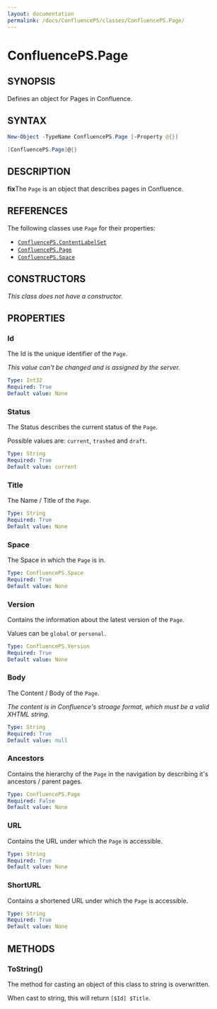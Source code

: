 ```yaml
---
layout: documentation
permalink: /docs/ConfluencePS/classes/ConfluencePS.Page/
---
```


# ConfluencePS.Page

## SYNOPSIS
Defines an object for Pages in Confluence.

## SYNTAX

```powershell
New-Object -TypeName ConfluencePS.Page [-Property @{}]

[ConfluencePS.Page]@{}
```

## DESCRIPTION
**fix**The `Page` is an object that describes pages in Confluence.

## REFERENCES
The following classes use `Page` for their properties:
- [`ConfluencePS.ContentLabelSet`](/docs/ConfluencePS/classes/ConfluencePS.ContentLabelSet/)
- [`ConfluencePS.Page`](/docs/ConfluencePS/classes/ConfluencePS.Page/)
- [`ConfluencePS.Space`](/docs/ConfluencePS/classes/ConfluencePS.Space/)

## CONSTRUCTORS
_This class does not have a constructor._

## PROPERTIES

### Id
The Id is the unique identifier of the `Page`.

_This value can't be changed and is assigned by the server._

```yaml
Type: Int32
Required: True
Default value: None
```

### Status
The Status describes the current status of the `Page`.

Possible values are: `current`, `trashed` and `draft`.

```yaml
Type: String
Required: True
Default value: current
```

### Title
The Name / Title of the `Page`.

```yaml
Type: String
Required: True
Default value: None
```

### Space
The Space in which the `Page` is in.

```yaml
Type: ConfluencePS.Space
Required: True
Default value: None
```

### Version
Contains the information about the latest version of the `Page`.

Values can be `global` or `personal`.

```yaml
Type: ConfluencePS.Version
Required: True
Default value: None
```

### Body
The Content / Body of the `Page`.

_The content is in Confluence's stroage format, which must be a valid XHTML string._

```yaml
Type: String
Required: True
Default value: null
```

### Ancestors
Contains the hierarchy of the `Page` in the navigation by describing it's ancestors / parent pages.

```yaml
Type: ConfluencePS.Page
Required: False
Default value: None
```

### URL
Contains the URL under which the `Page` is accessible.

```yaml
Type: String
Required: True
Default value: None
```

### ShortURL
Contains a shortened URL under which the `Page` is accessible.

```yaml
Type: String
Required: True
Default value: None
```

## METHODS

### ToString()
The method for casting an object of this class to string is overwritten.

When cast to string, this will return `[$Id] $Title`.
